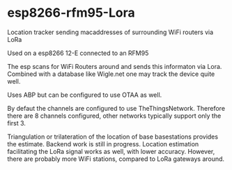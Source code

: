 # esp8266-rfm95-Lora
Location tracker sending macaddresses of surrounding WiFi routers via LoRa

Used on a esp8266 12-E connected to an RFM95

The esp scans for WiFi Routers around and sends this informaton via Lora.
Combined with a database like Wigle.net one may track the device quite well.

Uses ABP but can be configured to use OTAA as well.

By defaut the channels are configured to use TheThingsNetwork. Therefore there are 8 channels configured, other networks typically support only the first 3.

Triangulation or trilateration of the location of base basestations provides the estimate. Backend work is still in progress.
Location estimation facilitating the LoRa signal works as well, with lower accuracy.
However, there are probably more WiFi stations, compared to LoRa gateways around.
